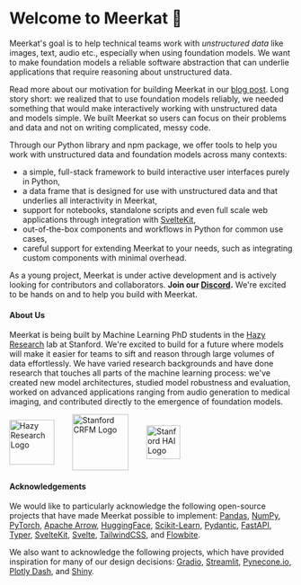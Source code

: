 # Welcome to Meerkat 🔮

Meerkat's goal is to help technical teams work with *unstructured data* like images, text, audio etc., especially when using foundation models. We want to make foundation models a reliable software abstraction that can underlie applications that require reasoning about unstructured data.

Read more about our motivation for building Meerkat in our [blog post](https://hazyresearch.github.io/blog/meerkat). Long story short: we realized that to use foundation models reliably, we needed something that would make interactively working with unstructured data and models simple. We built Meerkat so users can focus on their problems and data and not on writing complicated, messy code.

Through our Python library and npm package, we offer tools to help you work with unstructured data and foundation models across many contexts:
- a simple, full-stack framework to build interactive user interfaces purely in Python,
- a data frame that is designed for use with unstructured data and that underlies all interactivity in Meerkat,
- support for notebooks, standalone scripts and even full scale web applications through integration with [SvelteKit](https://kit.svelte.dev/),
- out-of-the-box components and workflows in Python for common use cases,
- careful support for extending Meerkat to your needs, such as integrating custom components with minimal overhead.

As a young project, Meerkat is under active development and is actively looking for contributors and collaborators. **Join our [Discord](https://discord.gg/pw8E4Q26Tq).**  We're excited to be hands on and to help you build with Meerkat.
<!-- 
**Philosophy.** Our design philosophy is to give technically minded users the opportunity to extend and tinker to customize Meerkat to your liking, while giving most users the ability to use Meerkat without worrying about the details. 
We hope to make implementation decisions that prioritize simplicity, productivity and ergonomics over technical pyrotechnics and bloat.
 -->
#### About Us
Meerkat is being built by Machine Learning PhD students in the [Hazy Research](https://hazyresearch.stanford.edu) lab at Stanford. We're excited to build for a future where models will make it easier for teams to sift and reason through large volumes of data effortlessly. We have varied research backgrounds and have done research that touches all parts of the machine learning process: we've created new model architectures, studied model robustness and evaluation, worked on advanced applications ranging from audio generation to medical imaging, and contributed directly to the emergence of foundation models.


<div style="display: flex; gap: 2rem; align-items: center;">
    <a href="https://hazyresearch.github.io/">
        <img
            src="https://hazyresearch.stanford.edu/hazy-logo.png"
            alt="Hazy Research Logo"
            style="height: 80px;"
        />
    </a>
    <a href="https://crfm.stanford.edu/">
        <img
            src="https://crfm.stanford.edu/static/img/header/crfm-rgb.png"
            alt="Stanford CRFM Logo"
            style="height: 100px;"
        />
    </a>
    <a href="https://hai.stanford.edu/">
        <img
            src="https://hai.stanford.edu/themes/hai/stanford_basic_hai/lockup.svg"
            alt="Stanford HAI Logo"
            style="height: 60px;"
        />
    </a>
</div>

#### Acknowledgements
We would like to particularly acknowledge the following open-source projects that have made Meerkat possible to implement: [Pandas](https://pandas.pydata.org/), [NumPy](https://numpy.org/), [PyTorch](https://pytorch.org/), [Apache Arrow](https://arrow.apache.org/), [HuggingFace](https://huggingface.co/), [Scikit-Learn](https://scikit-learn.org/), [Pydantic](https://pydantic-docs.helpmanual.io/), [FastAPI](https://fastapi.tiangolo.com/), [Typer](https://typer.tiangolo.com/), [SvelteKit](https://kit.svelte.dev/), [Svelte](https://svelte.dev/), [TailwindCSS](https://tailwindcss.com/), and [Flowbite](https://flowbite.com/).

We also want to acknowledge the following projects, which have provided inspiration for many of our design decisions: [Gradio](https://gradio.app/), [Streamlit](https://streamlit.io/), [Pynecone.io](https://pynecone.io/), [Plotly Dash](https://plotly.com/dash/), and [Shiny](https://github.com/rstudio/py-shiny).
